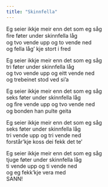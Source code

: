 ```yaml
---
title: "Skinnfella"
---
```


Eg seier ikkje meir enn det som eg såg  
ﬁre føter under skinnfella låg  
og tvo vende upp og to vende ned  
og fella låg’ kje stort i fred

Eg seier ikkje meir enn det som eg såg  
tri føter under skinnfella låg  
og tvo vende upp og eitt vende ned  
og trebeinet stod ved si’a

Eg seier ikkje meir enn det som eg såg  
seks føter under skinnfella låg  
og ﬁre vende upp og tvo vende ned  
og bonden han pulte geita

Eg seier ikkje meir enn det som eg såg  
seks føter under skinnfella låg  
tri vende upp og tri vende ned  
forstår’kje koss dei fekk det te’

Eg seier ikkje meir enn det som eg såg  
tjuge føter under skinnfella låg  
ti vende upp og ti vende ned  
og eg fekk’kje vera med  
SANN!